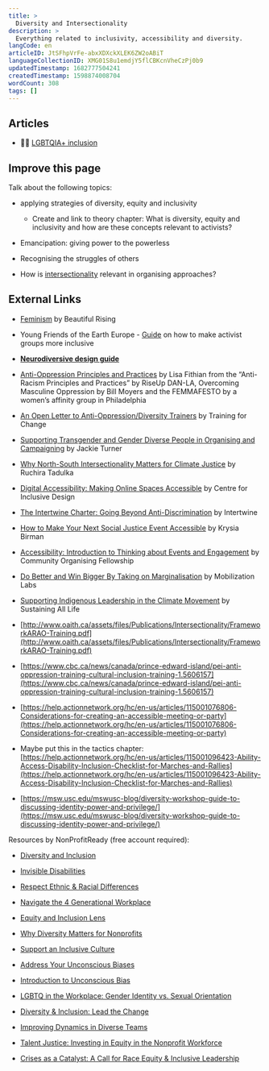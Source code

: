 ```yaml
---
title: >
  Diversity and Intersectionality
description: >
  Everything related to inclusivity, accessibility and diversity.
langCode: en
articleID: JtSFhpVrFe-abxXDXckXLEK6ZW2oABiT
languageCollectionID: XMG01S8u1emdjY5flCBKcnVheCzPj0b9
updatedTimestamp: 1682777504241
createdTimestamp: 1598874008704
wordCount: 308
tags: []
---
```


## Articles

-   🏳️‍🌈 [LGBTQIA+ inclusion](/wellbeing/lgbtqia_inclusion)
    

## **Improve this page**

Talk about the following topics:

-   applying strategies of diversity, equity and inclusivity
    
    -   Create and link to theory chapter: What is diversity, equity and inclusivity and how are these concepts relevant to activists?
        
-   Emancipation: giving power to the powerless
    
-   Recognising the struggles of others
    
-   How is [intersectionality](/theory/intersectionality) relevant in organising approaches?
    

## External Links

-   [Feminism](https://beautifultrouble.org/toolbox/tool/feminism?utm_source=activisthandbook.org) by Beautiful Rising
    
-   Young Friends of the Earth Europe - [Guide](http://www.foeeurope.org/yfoee/how-to-make-your-activist-group-more-inclusive) on how to make activist groups more inclusive
    
-   [**Neurodiversive design guide**](https://www.designmantic.com/community/designing-for-autistic.php)
    
-   [Anti-Oppression Principles and Practices](https://docs.google.com/Doc?id=dd323hvj_1203cbjhtthc) by Lisa Fithian from the “Anti-Racism Principles and Practices” by RiseUp DAN-LA, Overcoming Masculine Oppression by Bill Moyers and the FEMMAFESTO by a women’s affinity group in Philadelphia
    
-   [An Open Letter to Anti-Oppression/Diversity Trainers](https://www.trainingforchange.org/training_tools/an-open-letter-to-anti-oppressiondiversity-trainers/) by Training for Change
    
-   [Supporting Transgender and Gender Diverse People in Organising and Campaigning](https://commonslibrary.org/supporting-transgender-and-gender-diverse-people-in-organising-and-campaigning/) by Jackie Turner
    
-   [Why North-South Intersectionality Matters for Climate Justice](https://commonslibrary.org/why-north-south-intersectionality-matters-in-climate-justice/) by Ruchira Tadulka
    
-   [Digital Accessibility: Making Online Spaces Accessible](https://commonslibrary.org/digital-accessibility-making-online-spaces-accessible/) by Centre for Inclusive Design
    
-   [The Intertwine Charter: Going Beyond Anti-Discrimination](https://commonslibrary.org/the-intertwine-charter-going-beyond-anti-discrimination-and-towards-pro-active-change-to-welcome-others/) by Intertwine
    
-   [How to Make Your Next Social Justice Event Accessible](https://commonslibrary.org/how-to-make-your-social-justice-event-accessible/) by Krysia Birman
    
-   [Accessibility: Introduction to Thinking about Events and Engagement](https://commonslibrary.org/accessibility-introduction-to-thinking-about-events-and-engagement/) by Community Organising Fellowship
    
-   [Do Better and Win Bigger By Taking on Marginalisation](https://commonslibrary.org/do-better-and-win-bigger-by-taking-on-marginalisation-2/) by Mobilization Labs
    
-   [Supporting Indigenous Leadership in the Climate Movement](https://commonslibrary.org/supporting-indigenous-leadership-in-the-climate-movement/) by Sustaining All Life
    
-   [http://www.oaith.ca/assets/files/Publications/Intersectionality/FrameworkARAO-Training.pdf](http://www.oaith.ca/assets/files/Publications/Intersectionality/FrameworkARAO-Training.pdf)
    
-   [https://www.cbc.ca/news/canada/prince-edward-island/pei-anti-oppression-training-cultural-inclusion-training-1.5606157](https://www.cbc.ca/news/canada/prince-edward-island/pei-anti-oppression-training-cultural-inclusion-training-1.5606157)
    
-   [https://help.actionnetwork.org/hc/en-us/articles/115001076806-Considerations-for-creating-an-accessible-meeting-or-party](https://help.actionnetwork.org/hc/en-us/articles/115001076806-Considerations-for-creating-an-accessible-meeting-or-party)
    
-   Maybe put this in the tactics chapter: [https://help.actionnetwork.org/hc/en-us/articles/115001096423-Ability-Access-Disability-Inclusion-Checklist-for-Marches-and-Rallies](https://help.actionnetwork.org/hc/en-us/articles/115001096423-Ability-Access-Disability-Inclusion-Checklist-for-Marches-and-Rallies)
    
-   [https://msw.usc.edu/mswusc-blog/diversity-workshop-guide-to-discussing-identity-power-and-privilege/](https://msw.usc.edu/mswusc-blog/diversity-workshop-guide-to-discussing-identity-power-and-privilege/)
    

Resources by NonProfitReady (free account required):

-   [Diversity and Inclusion](https://ready.csod.com/ui/lms-learner-playlist/PlaylistDetails?playlistId=f4c46a86-7d62-49ea-a2d2-9d74f3c1ff0a)
    
-   [Invisible Disabilities](https://ready.csod.com/ui/lms-learning-details/app/course/28ccd456-ab27-4139-9e5f-0dfb9088ac25)
    
-   [Respect Ethnic & Racial Differences](https://ready.csod.com/ui/lms-learning-details/app/course/2e782a20-a110-4ed9-b9b5-55e94c63f241)
    
-   [Navigate the 4 Generational Workplace](https://ready.csod.com/ui/lms-learning-details/app/course/efaef6f4-a093-40c1-962d-dc900cc94133)
    
-   [Equity and Inclusion Lens](https://ready.csod.com/ui/lms-learning-details/app/course/84d3d940-be6f-4b86-8139-0ad84a6abbf2)
    
-   [Why Diversity Matters for Nonprofits](https://ready.csod.com/ui/lms-learning-details/app/video/9d46af38-0134-4bfb-b028-4735696c99d4)
    
-   [Support an Inclusive Culture](https://ready.csod.com/ui/lms-learning-details/app/curriculum/4afcf0f6-fa6c-4794-886a-2115cfdc17d6)
    
-   [Address Your Unconscious Biases](https://ready.csod.com/ui/lms-learning-details/app/curriculum/8180fe50-8566-4817-b5ed-56b5014a56a3)
    
-   [Introduction to Unconscious Bias](https://ready.csod.com/ui/lms-learning-details/app/curriculum/9bab9bd1-7f2d-4fc1-858f-eeea5c3f6b63)
    
-   [LGBTQ in the Workplace: Gender Identity vs. Sexual Orientation](https://ready.csod.com/ui/lms-learning-details/app/course/8b66fe68-2abc-4565-9951-f36616810fed)
    
-   [Diversity & Inclusion: Lead the Change](https://ready.csod.com/ui/lms-learning-details/app/course/44bad281-aec4-4b90-b958-76b2d5faf090)
    
-   [Improving Dynamics in Diverse Teams](https://ready.csod.com/ui/lms-learning-details/app/course/de949688-dbcd-406a-b98c-ecab86712f4a)
    
-   [Talent Justice: Investing in Equity in the Nonprofit Workforce](https://ready.csod.com/ui/lms-learning-details/app/curriculum/265e2e5e-698f-4d86-8014-bbe2f1088438)
    
-   [Crises as a Catalyst: A Call for Race Equity & Inclusive Leadership](https://ready.csod.com/ui/lms-learning-details/app/video/08816d16-3fe3-484d-acc3-ec45b1b07e40)